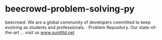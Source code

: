 # beecrowd-problem-solving-py
beecrowd. We are a global community of developers committed to keep evolving as students and professionals. · Problem Repository. Our state-of-the-art ...
visit us www.sunitltd.net
